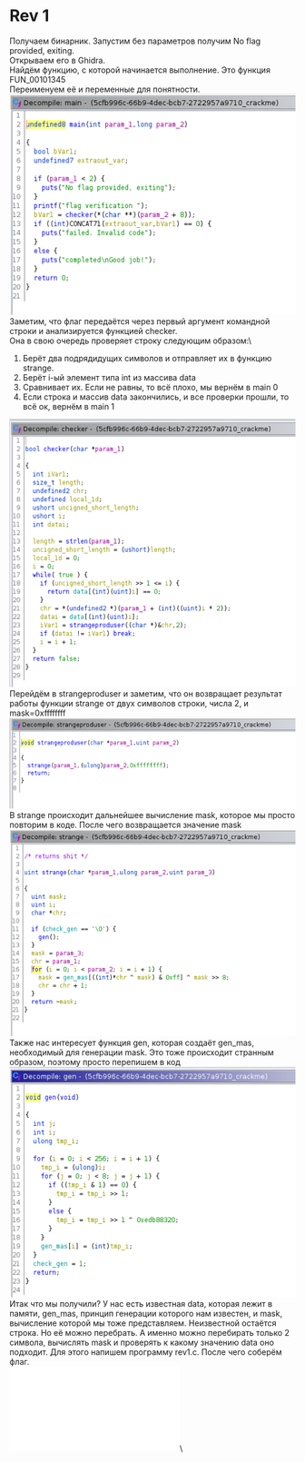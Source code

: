 # Rev 1
Получаем бинарник. Запустим без параметров получим No flag provided, exiting.\
Открываем его в Ghidra.\
Найдём функцию, с которой начинается выполнение. Это функция FUN_00101345\
Переименуем её и переменные для понятности.
![main.png](main.png "main")\
Заметим, что флаг передаётся через первый аргумент командной строки и анализируется функцией checker.\
Она в свою очередь проверяет строку следующим образом:\
1. Берёт два подрядидущих символов и отправляет их в функцию strange.
2. Берёт i-ый элемент типа int из массива data
3. Сравнивает их. Если не равны, то всё плохо, мы вернём в main 0
4. Если строка и массив data закончились, и все проверки прошли, то всё ок, вернём в main 1

![checker.png](checker.png "checker")\
Перейдём в strangeproduser и заметим, что он возвращает результат работы функции strange от двух символов строки, числа 2, и mask=0xffffffff\
![strangeproduser.png](strangeproduser.png "strangeproduser")\
В strange происходит дальнейшее вычисление mask, которое мы просто повторим в коде. После чего возвращается значение mask\
![strange.png](strange.png "strange")\
Также нас интересует функция gen, которая создаёт gen_mas, необходимый для генерации mask. Это тоже происходит странным образом, поэтому просто перепишем в код\
![gen.png](gen.png "gen")\
Итак что мы получили? У нас есть известная data, которая лежит в памяти, gen_mas, принцип генерации которого нам известен, и mask, вычисление которой мы тоже представляем. Неизвестной остаётся строка. Но её можно перебрать. А именно можно перебирать только 2 символа, вычислять mask и проверять к какому значению data оно подходит. Для этого напишем программу rev1.c. После чего соберём флаг.\
![rev1.c](rev1.c "rev")\
